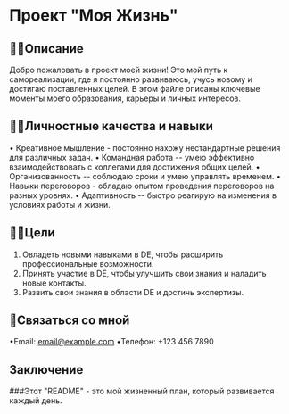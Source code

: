 # Проект "Моя Жизнь" 

## 💁‍♂️Описание 

Добро пожаловать в проект моей жизни! Это мой путь к самореализации, где я постоянно развиваюсь, учусь новому и достигаю поставленных целей. В этом файле описаны ключевые моменты моего образования, карьеры и личных интересов. 

## 🙋‍♂️Личностные качества и навыки 

• Креативное мышление - постоянно нахожу нестандартные решения для различных задач. 
• Командная работа -- умею эффективно взаимодействовать с коллегами для достижения общих целей. 
• Организованность -- соблюдаю сроки и умею управлять временем. • Навыки переговоров - обладаю опытом проведения переговоров на разных уровнях. 
• Адаптивность -- быстро реагирую на изменения в условиях работы и жизни. 

## 👨‍✈️Цели 

1. Овладеть новыми навыками в DE, чтобы расширить профессиональные возможности. 
2. Принять участие в DE, чтобы улучшить свои знания и наладить новые контакты. 
3. Развить свои знания в области DE и достичь экспертизы. 

## 🌱Связаться со мной 

•Email: email@example.com 
•Телефон: +123 456 7890 

## Заключение

###Этот "README" - это мой жизненный план, который развивается каждый день.

